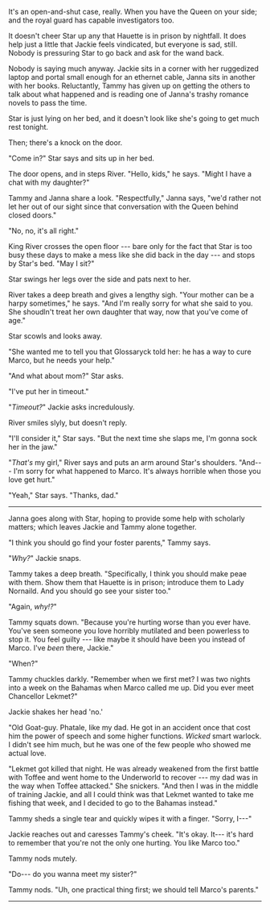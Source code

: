It's an open-and-shut case, really. When you have the Queen on your
side; and the royal guard has capable investigators too.

It doesn't cheer Star up any that Hauette is in prison by nightfall. It
does help just a little that Jackie feels vindicated, but everyone is sad,
still. Nobody is pressuring Star to go back and ask for the wand back.

Nobody is saying much anyway. Jackie sits in a corner with her ruggedized
laptop and portal small enough for an ethernet cable, Janna sits in another
with her books. Reluctantly, Tammy has given up on getting the others to
talk about what happened and is reading one of Janna's trashy romance novels
to pass the time.

Star is just lying on her bed, and it doesn't look like she's going to get much
rest tonight.

Then; there's a knock on the door.

"Come in?" Star says and sits up in her bed.

The door opens, and in steps River. "Hello, kids," he says. "Might I have a chat with
my daughter?"

Tammy and Janna share a look. "Respectfully," Janna says, "we'd rather not let her
out of our sight since that conversation with the Queen behind closed doors."

"No, no, it's all right."

King River crosses the open floor --- bare only for the fact that Star is too
busy these days to make a mess like she did back in the day --- and stops by Star's bed.
"May I sit?"

Star swings her legs over the side and pats next to her.

River takes a deep breath and gives a lengthy sigh. "Your mother can be a harpy sometimes,"
he says. "And I'm really sorry for what she said to you. She shoudln't treat her own daughter
that way, now that you've come of age."

Star scowls and looks away.

"She wanted me to tell you that Glossaryck told her: he has a way to cure Marco, but he
needs your help."

"And what about mom?" Star asks.

"I've put her in timeout."

"_Timeout?_" Jackie asks incredulously.

River smiles slyly, but doesn't reply.

"I'll consider it," Star says. "But the next time she slaps me, I'm gonna sock her in the jaw."

"_That's_ my girl," River says and puts an arm around Star's shoulders. "And--- I'm sorry
for what happened to Marco. It's always horrible when those you love get hurt."

"Yeah," Star says. "Thanks, dad."

----

Janna goes along with Star, hoping to provide some help with scholarly matters; which leaves
Jackie and Tammy alone together.

"I think you should go find your foster parents," Tammy says.

"_Why?_" Jackie snaps.

Tammy takes a deep breath. "Specifically, I think you should make peae with them. Show them
that Hauette is in prison; introduce them to Lady Nornaild. And you should go see your sister too."

"Again, _why!?_"

Tammy squats down. "Because you're hurting worse than you ever have. You've seen someone you love
horribly mutilated and been powerless to stop it. You feel guilty --- like maybe it should have
been you instead of Marco. I've _been_ there, Jackie."

"When?"

Tammy chuckles darkly. "Remember when we first met? I was two nights into a week on the Bahamas
when Marco called me up. Did you ever meet Chancellor Lekmet?"

Jackie shakes her head 'no.'

"Old Goat-guy. Phatale, like my dad. He got in an accident once that cost him the power of speech
and some higher functions. _Wicked_ smart warlock. I didn't see him much, but he was one of the few
people who showed me actual love.

"Lekmet got killed that night. He was already weakened from the first battle with Toffee
and went home to the Underworld to recover --- my dad was in the way when Toffee
attacked." She snickers. "And then I was in the middle of training Jackie, and all I could
think was that Lekmet wanted to take me fishing that week, and I decided to go to the Bahamas instead."

Tammy sheds a single tear and quickly wipes it with a finger. "Sorry, I---"

Jackie reaches out and caresses Tammy's cheek. "It's okay. It--- it's hard to remember that
you're not the only one hurting. You like Marco too."

Tammy nods mutely.

"Do--- do you wanna meet my sister?"

Tammy nods. "Uh, one practical thing first; we should tell Marco's parents."

----


